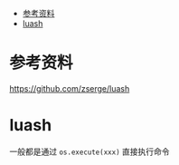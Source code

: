 - [参考资料](#参考资料)
- [luash](#luash)

# 参考资料

https://github.com/zserge/luash

# luash

一般都是通过 `os.execute(xxx)` 直接执行命令
